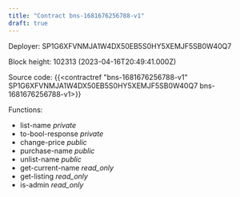 ```yaml
---
title: "Contract bns-1681676256788-v1"
draft: true
---
```

Deployer: SP1G6XFVNMJA1W4DX50EB5S0HY5XEMJF5SB0W40Q7


 



Block height: 102313 (2023-04-16T20:49:41.000Z)

Source code: {{<contractref "bns-1681676256788-v1" SP1G6XFVNMJA1W4DX50EB5S0HY5XEMJF5SB0W40Q7 bns-1681676256788-v1>}}

Functions:

* list-name _private_
* to-bool-response _private_
* change-price _public_
* purchase-name _public_
* unlist-name _public_
* get-current-name _read_only_
* get-listing _read_only_
* is-admin _read_only_
